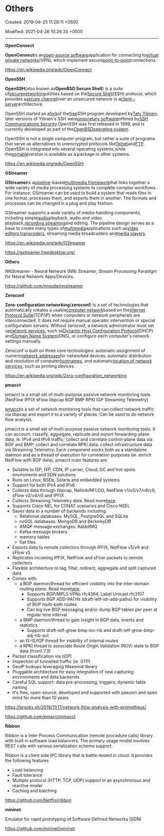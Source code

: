 # Others

Created: 2019-04-25 11:29:11 +0500

Modified: 2021-04-26 10:26:33 +0500

---

**OpenConnect**

**OpenConnect**is an[open-source software](https://en.wikipedia.org/wiki/Open-source_software)application for connecting to[virtual private networks](https://en.wikipedia.org/wiki/Virtual_private_network)(VPN), which implement secure[point-to-point](https://en.wikipedia.org/wiki/Point-to-point_(telecommunications))connections.



<https://en.wikipedia.org/wiki/OpenConnect>



**OpenSSH**

**OpenSSH**(also known as**OpenBSD Secure Shell**) is a suite of[secure](https://en.wikipedia.org/wiki/Computer_security)[networking](https://en.wikipedia.org/wiki/Computer_network)utilities based on the[Secure Shell](https://en.wikipedia.org/wiki/Secure_Shell)(SSH) protocol, which provides a[secure channel](https://en.wikipedia.org/wiki/Secure_channel)over an unsecured network in a[client--server](https://en.wikipedia.org/wiki/Client%E2%80%93server_model)architecture.

OpenSSH started as a[fork](https://en.wikipedia.org/wiki/Fork_(software_development))of the[free](https://en.wikipedia.org/wiki/Free_software)SSH program developed by[Tatu Ylönen](https://en.wikipedia.org/wiki/Tatu_Yl%C3%B6nen); later versions of Ylönen's SSH were[proprietary software](https://en.wikipedia.org/wiki/Proprietary_software)offered by[SSH Communications Security](https://en.wikipedia.org/wiki/SSH_Communications_Security).OpenSSH was first released in 1999, and is currently developed as part of the[OpenBSD](https://en.wikipedia.org/wiki/OpenBSD)[operating system](https://en.wikipedia.org/wiki/Operating_system).

OpenSSH is not a single computer program, but rather a suite of programs that serve as alternatives to unencrypted protocols like[Telnet](https://en.wikipedia.org/wiki/Telnet)and[FTP](https://en.wikipedia.org/wiki/FTP). OpenSSH is integrated into several operating systems,while the[portable](https://en.wikipedia.org/wiki/Porting)version is available as a package in other systems.



<https://en.wikipedia.org/wiki/OpenSSH>



**GStreamer**

**GStreamer**is a[pipeline](https://en.wikipedia.org/wiki/Pipeline_(computing))-based[multimedia framework](https://en.wikipedia.org/wiki/Multimedia_framework)that links together a wide variety of media processing systems to complete complex workflows. For instance, GStreamer can be used to build a system that reads files in one format, processes them, and exports them in another. The formats and processes can be changed in a plug and play fashion.



GStreamer supports a wide variety of media-handling components, including simple[audio](https://en.wikipedia.org/wiki/Audio_frequency)playback, audio and video playback,[recording](https://en.wikipedia.org/wiki/Sound_recording_and_reproduction),[streaming](https://en.wikipedia.org/wiki/Streaming_media)and editing. The pipeline design serves as a base to create many types of[multimedia](https://en.wikipedia.org/wiki/Multimedia)applications such as[video editors](https://en.wikipedia.org/wiki/Video_editing),[transcoders](https://en.wikipedia.org/wiki/Transcoding), streaming media broadcasters and[media players](https://en.wikipedia.org/wiki/Media_player_(application_software)).



<https://en.wikipedia.org/wiki/GStreamer>

<https://gstreamer.freedesktop.org/>



**Others**

NNStreamer - Neural Network (NN) Streamer, Stream Processing Paradigm for Neural Network Apps/Devices.



<https://github.com/nnsuite/nnstreamer>



**Zeroconf**

**Zero-configuration networking**(**zeroconf**) is a set of technologies that automatically creates a usable[computer network](https://en.wikipedia.org/wiki/Computer_network)based on the[Internet Protocol Suite](https://en.wikipedia.org/wiki/Internet_Protocol_Suite)(TCP/IP) when computers or network peripherals are interconnected. It does not require manual operator intervention or special configuration servers. Without zeroconf, a network administrator must set up[network services](https://en.wikipedia.org/wiki/Network_service), such as[Dynamic Host Configuration Protocol](https://en.wikipedia.org/wiki/Dynamic_Host_Configuration_Protocol)(DHCP) and[Domain Name System](https://en.wikipedia.org/wiki/Domain_Name_System)(DNS), or configure each computer's network settings manually.



Zeroconf is built on three core technologies: automatic assignment of numeric[network addresses](https://en.wikipedia.org/wiki/Network_address)for networked devices, automatic distribution and resolution of computer[hostnames](https://en.wikipedia.org/wiki/Hostname), and automatic[location of network services](https://en.wikipedia.org/wiki/Service_discovery), such as printing devices.



<https://en.wikipedia.org/wiki/Zero-configuration_networking>



**pmacct**

pmacct is a small set of multi-purpose passive network monitoring tools [NetFlow IPFIX sFlow libpcap BGP BMP RPKI IGP Streaming Telemetry]



[pmacct](https://github.com/pmacct/pmacct)is a set of network monitoring tools that can collect network traffic via libpcap and export it to a variety of places. Can be used to do network flow analysis.



pmacct is a small set of multi-purpose passive network monitoring tools. It can account, classify, aggregate, replicate and export forwarding-plane data, ie. IPv4 and IPv6 traffic; collect and correlate control-plane data via BGP and BMP; collect and correlate RPKI data; collect infrastructure data via Streaming Telemetry. Each component works both as a standalone daemon and as a thread of execution for correlation purposes (ie. enrich NetFlow with BGP data). pmacct main features are:
-   Suitable to ISP, IXP, CDN, IP carrier, Cloud, DC and hot-spots enviroments and SDN solutions
-   Runs on Linux, BSDs, Solaris and embedded systems
-   Support for both IPv4 and IPv6
-   Collects data through libpcap, Netlink/NFLOG, NetFlow v1/v5/v7/v8/v9, sFlow v2/v4/v5 and IPFIX
-   Collects Streaming Telemetry data. Read more[here](https://github.com/pmacct/pmacct/blob/master/telemetry/README.telemetry).
-   Supports Cisco NEL for CGNAT scenarios and Cisco NSEL
-   Saves data to a number of backends including:
    -   Relational databases: MySQL, PostgreSQL and SQLite
    -   noSQL databases: MongoDB and BerkeleyDB
    -   AMQP message exchanges: RabbitMQ
    -   Kafka message brokers
    -   memory tables
    -   flat files
-   Exports data to remote collectors through IPFIX, NetFlow v5/v9 and sFlow v5
-   Replicates incoming IPFIX, NetFlow and sFlow packets to remote collectors
-   Flexible architecture to tag, filter, redirect, aggregate and split captured data
-   Comes with:
    -   a BGP daemon/thread for efficient visibility into the inter-domain routing plane. Read more[here](http://www.pmacct.net/lucente_pmacct_uknof14.pdf).
        -   Supports BGP/MPLS VPNs rfc4364, Label Unicast rfc3107
        -   Supports BGP ADD-PATHs (draft-ietf-idr-add-paths) for visibility of BGP multi-path routes
        -   Can log live BGP messaging and/or dump BGP tables per peer at regular time interval
    -   a BMP daemon/thread to gain insight in BGP data, events and statistics
        -   Supports draft-ietf-grow-bmp-loc-rib and draft-ietf-grow-bmp-adj-rib-out
    -   an IS-IS/IGP thread for visibility of internal routes
    -   a RPKI thread to associate Route Origin Validation (ROV) state to BGP data (from1.7.3)
-   Packet classification via nDPI
-   Inspection of tunnelled traffic (ie. GTP)
-   GeoIP lookups leveraging Maxmind library
-   Pluggable architecture for easy integration of new capturing environments and data backends
-   Careful SQL support: data pre-processing, triggers, dynamic table naming
-   It's free, open-source, developed and supported with passion and open mind for more than 10 years



<https://brooks.sh/2019/11/17/network-flow-analysis-with-prometheus/>

<https://github.com/pmacct/pmacct>



**Ribbon**

Ribbon is a Inter Process Communication (remote procedure calls) library with built in software load balancers. The primary usage model involves REST calls with various serialization scheme support.



Ribbon is a client side IPC library that is battle-tested in cloud. It provides the following features
-   Load balancing
-   Fault tolerance
-   Multiple protocol (HTTP, TCP, UDP) support in an asynchronous and reactive model
-   Caching and batching



<https://github.com/Netflix/ribbon>



**mininet**

Emulator for rapid prototyping of Software Defined Networks (SDN)



<https://github.com/mininet/mininet>
